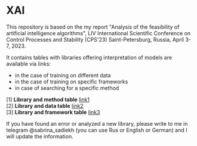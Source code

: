 # XAI

This repository is based on the my report "Analysis of the feasibility of artificial intelligence algorithms", LIV International Scientific Conference on Control Processes and Stability (CPS'23) Saint-Petersburg, Russia, April 3-7, 2023. 

It contains tables with libraries offering interpretation of models are available via links:

- in the case of training on different data
- in the case of training on specific frameworks
- in case of searching for a specific method

[1] **Library and method table** [link1](https://docs.google.com/spreadsheets/d/1Yd4lPQrcFzoS6Z0wIL4uUeN80w7OisB3X3YbdnjhEaw/edit?usp=sharing) \
[2] **Library and data table** [link2](https://docs.google.com/spreadsheets/d/13SjT5Jy3uFhNG-kM3CW2xZj-CyKiYXerDFRBUSFR9vE/edit?usp=sharing) \
[3] **Library and framework table** [link3](https://docs.google.com/spreadsheets/d/1IuK6bjmyCGYuiRO5nZSmF5NVOqP26plXlC7L-k0GpNM/edit?usp=sharing)

If you have found an error or analyzed a new library, please write to me in telegram @sabrina_sadiekh (you can use Rus or English or German) and I will update the information.
